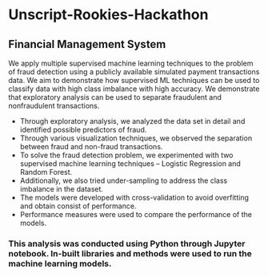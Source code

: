 # Unscript-Rookies-Hackathon 
## Financial Management System
We apply multiple supervised machine learning techniques to the problem of fraud detection using a publicly available simulated payment transactions data. We aim
to demonstrate how supervised ML techniques can be used to classify data with high class imbalance with high accuracy.
We demonstrate that exploratory analysis can be used to separate fraudulent and nonfraudulent transactions. 

* Through exploratory analysis, we analyzed the data set in detail and identified
possible predictors of fraud.
* Through various visualization techniques, we observed the separation between
fraud and non-fraud transactions.
* To solve the fraud detection problem, we experimented with two supervised
machine learning techniques – Logistic Regression and Random Forest.
* Additionally, we also tried under-sampling to address the class imbalance in the
dataset.
* The models were developed with cross-validation to avoid overfitting and obtain
consist of performance.
* Performance measures were used to compare the performance of the models.

### This analysis was conducted using Python through Jupyter notebook. In-built libraries and methods were used to run the machine learning models.
